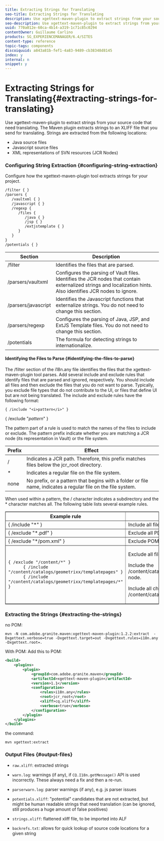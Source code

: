 ```yaml
---
title: Extracting Strings for Translating
seo-title: Extracting Strings for Translating
description: Use xgettext-maven-plugin to extract strings from your source code that need translating
seo-description: Use xgettext-maven-plugin to extract strings from your source code that need translating
uuid: 770a012e-60ca-4b14-a319-1c71c85c0294
contentOwner: Guillaume Carlino
products: SG_EXPERIENCEMANAGER/6.4/SITES
content-type: reference
topic-tags: components
discoiquuid: a843a81b-fef1-4a83-9489-cb38348d8145
index: y
internal: n
snippet: y
---
```


# Extracting Strings for Translating{#extracting-strings-for-translating}

<!--
Comment Type: remark
Last Modified By: (sbroders@adobe.com)
Last Modified Date: 2017-11-30T05:25:00.694-0500
<p>This section is required only if the maven plugin is publicly available.</p>
-->

Use xgettext-maven-plugin to extract strings from your source code that need translating. The Maven plugin extracts strings to an XLIFF file that you send for translating. Strings are extracted from the following locations:

* Java source files
* Javascript source files
* XML representations of SVN resources (JCR Nodes)

### Configuring String Extraction {#configuring-string-extraction}

<!--
Comment Type: remark
Last Modified By: (sbroders@adobe.com)
Last Modified Date: 2017-11-30T05:25:00.727-0500
<p>Where will users get the default or example I18n.any file?</p>
-->

Configure how the xgettext-maven-plugin tool extracts strings for your project.

```xml
/filter { }
/parsers {
   /vaultxml { }
   /javascript { }
   /regexp {
      /files {
         /java { }        
         /jsp { }
         /extjstemplate { }
      }
   }
}
/potentials { }
```

| Section |Description |
|---|---|
| /filter |Identifies the files that are parsed. |
| /parsers/vaultxml  |Configures the parsing of Vault files. Identifies the JCR nodes that contain externalized strings and localization hints. Also identifies JCR nodes to ignore. |
| /parsers/javascript |Identifies the Javascript functions that externalize strings. You do not need to change this section. |
| /parsers/regexp |Configures the parsing of Java, JSP, and ExtJS Template files. You do not need to change this section. |
| /potentials |The formula for detecting strings to internationalize. |

#### Identifying the Files to Parse {#identifying-the-files-to-parse}

The /filter section of the i18n.any file identifies the files that the xgettext-maven-plugin tool parses. Add several include and exclude rules that identify files that are parsed and ignored, respectively. You should include all files and then exclude the files that you do not want to parse. Typically, you exclude file types that do not contribute to the UI, or files that define UI but are not being translated. The include and exclude rules have the following format:

```
{ /include "<i>pattern</i>" }

```

{ /exclude "*pattern*" }

The pattern part of a rule is used to match the names of the files to include or exclude. The pattern prefix indicate whether you are matching a JCR node (its representation in Vault) or the file system.

| Prefix |Effect |
|---|---|
| / |Indicates a JCR path. Therefore, this prefix matches files below the jcr_root directory. |
| &#42; |Indicates a regular file on the file system. |
| none |No prefix, or a pattern that begins with a folder or file name, indicates a regular file on the file system. |

When used within a pattern, the / character indicates a subdirectory and the &#42; character matches all. The following table lists several example rules.

<table border="1" cellpadding="1" cellspacing="0" width="100%"> 
 <tbody> 
  <tr> 
   <th>Example rule</th> 
   <th>Effect</th> 
  </tr> 
  <tr> 
   <td><span class="code">{ /include "*" }</span></td> 
   <td>Include all files.</td> 
  </tr> 
  <tr> 
   <td><span class="code">{ /exclude "*.pdf" }</span></td> 
   <td>Exclude all PDF files.</td> 
  </tr> 
  <tr> 
   <td><span class="code"> { /exclude "*/pom.xml" }</span></td> 
   <td>Exclude POM files.</td> 
  </tr> 
  <tr> 
   <td><code class="code">{ /exclude "/content/*" }
      { /include "/content/catalogs/geometrixx/templatepages" }
      { /include "/content/catalogs/geometrixx/templatepages/*" }</code></td> 
   <td><p>Exclude all files below the /content node.</p> <p>Include the /content/catalogs/geometrixx/templatepages node.</p> <p>Include all child nodes of /content/catalogs/geometrixx/templatepages.</p> </td> 
  </tr> 
 </tbody> 
</table>

<!--
Comment Type: draft

<h4>Identifying the JCR Properties to Parse</h4>
-->

### Extracting the Strings  {#extracting-the-strings}

no POM:

```shell
mvn -N com.adobe.granite.maven:xgettext-maven-plugin:1.2.2:extract  -Dxgettext.verbose=true -Dxgettext.target=out -Dxgettext.rules=i18n.any -Dxgettext.root=.
```

With POM: Add this to POM:

```xml
<build>
    <plugins>
        <plugin>
            <groupId>com.adobe.granite.maven</groupId>
            <artifactId>xgettext-maven-plugin</artifactId>
            <version>1.1</version>
            <configuration>
                <rules>i18n.any</rules>
                <root>jcr_root</root>
                <xliff>cq.xliff</xliff>
                <verbose>true</verbose>
            </configuration>
        </plugin>
    </plugins>
</build>
```

the command:

```shell
mvn xgettext:extract
```

### Output Files {#output-files}

* `raw.xliff`: extracted strings
* `warn.log`: warnings (if any), if `CQ.I18n.getMessage()` API is used incorrectly. These always need a fix and then a re-run.

* `parserwarn.log`: parser warnings (if any), e.g. js parser issues
* `potentials.xliff`: "potential" candidates that are not extracted, but might be human readable strings that need translation (can be ignored, still produces a huge amount of false positives)
* `strings.xliff`: flattened xliff file, to be imported into ALF
* `backrefs.txt`: allows for quick lookup of source code locations for a given string


